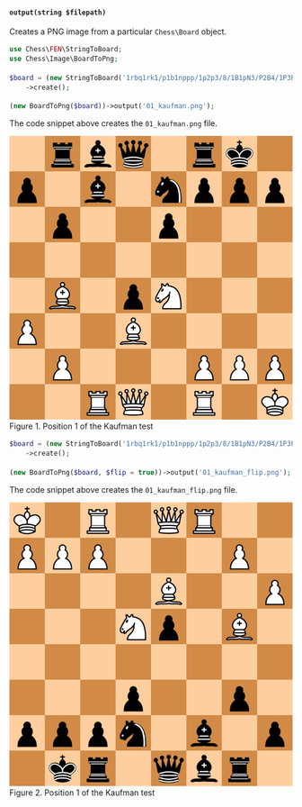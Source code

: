 #### `output(string $filepath)`

Creates a PNG image from a particular `Chess\Board` object.

```php
use Chess\FEN\StringToBoard;
use Chess\Image\BoardToPng;

$board = (new StringToBoard('1rbq1rk1/p1b1nppp/1p2p3/8/1B1pN3/P2B4/1P3PPP/2RQ1R1K w - - bm Nf6+'))
    ->create();

(new BoardToPng($board))->output('01_kaufman.png');
```

The code snippet above creates the `01_kaufman.png` file.

![Figure 1](https://raw.githubusercontent.com/chesslablab/php-chess/master/tests/data/img/01_kaufman.png)
Figure 1. Position 1 of the Kaufman test

```php
$board = (new StringToBoard('1rbq1rk1/p1b1nppp/1p2p3/8/1B1pN3/P2B4/1P3PPP/2RQ1R1K w - - bm Nf6+'))
    ->create();

(new BoardToPng($board, $flip = true))->output('01_kaufman_flip.png');
```

The code snippet above creates the `01_kaufman_flip.png` file.

![Figure 2](https://raw.githubusercontent.com/chesslablab/php-chess/master/tests/data/img/01_kaufman_flip.png)
Figure 2. Position 1 of the Kaufman test
